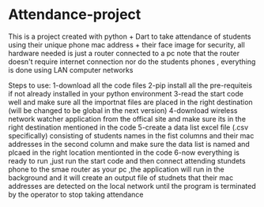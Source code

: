 # Attendance-project
This is a project created with python + Dart to take attendance of students using their unique phone mac address + their face image  for security, all hardware needed is just a router connected to a pc note that the router doesn't require internet connection nor do the students phones , everything is done using LAN computer networks

Steps to use:
1-download all the code files
2-pip install all the pre-requiteis if not already installed in your python environment
3-read the start code well and make sure all the importnat files are placed in the right destination (will be changed to be global in the next version)
4-download wireless network watcher application from the offical site and make sure its in the right destination mentioned in the code 
5-create a data list excel file (.csv specifically) consisting of students names in the fist columns and their mac addresses in the second column and make sure the data list is named and plcaed in the right location mentionted in the code 
6-now everything is ready to run ,just run the start code and then connect attending stundets phone to the smae router as your pc ,the application will run in the background and it will create an output file of studnets that their mac addresses are detected on the local network until the program is terminated by the operator to stop taking attendance 
